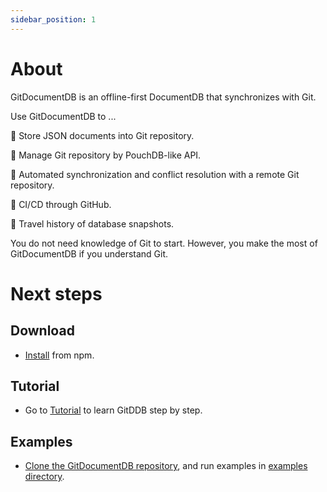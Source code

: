 ```yaml
---
sidebar_position: 1
---
```


# About

GitDocumentDB is an offline-first DocumentDB that synchronizes with Git.

Use GitDocumentDB to ...

:green_book: Store JSON documents into Git repository. 

:art: Manage Git repository by PouchDB-like API. 

:rocket: Automated synchronization and conflict resolution with a remote Git repository.

:arrows_counterclockwise: CI/CD through GitHub.

:dromedary_camel: Travel history of database snapshots.

You do not need knowledge of Git to start. However, you make the most of GitDocumentDB if you understand Git.

# Next steps

## Download
- [Install](/docs/tutorial/install) from npm.

## Tutorial
- Go to [Tutorial](/docs/tutorial/install) to learn GitDDB step by step.

## Examples
- [Clone the GitDocumentDB repository](https://github.com/sosuisen/git-documentdb), and run examples in [examples directory](https://github.com/sosuisen/git-documentdb/tree/main/examples).
